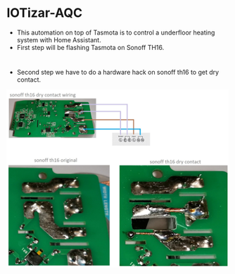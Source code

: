 # IOTizar-AQC
- This automation on top of Tasmota is to control a underfloor heating system with Home Assistant.
- First step will be flashing Tasmota on Sonoff TH16.
#
- Second step we have to do a hardware hack on sonoff th16 to get dry contact.
<img src="./sonoff th16 conversion.jpg" width="600">
